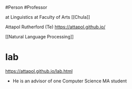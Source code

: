 #Person #Professor 

at Linguistics at Faculty of Arts [[Chula]]

Attapol Rutherford (Te)
https://attapol.github.io/

[[Natural Language Processing]]

# lab
https://attapol.github.io/lab.html
- He is an advisor of one Computer Science MA student